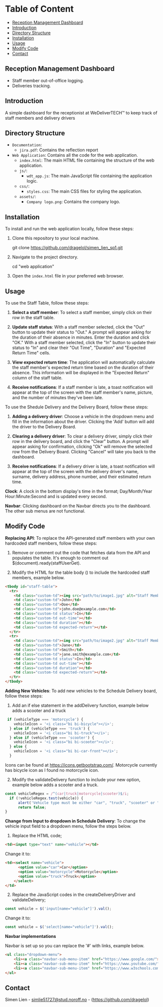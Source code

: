 # Table of Content

* [Reception Management Dashboard](#Reception-Management-Dashboard)
* [Introduction](#introduction)
* [Directory Structure](#Directory-Structure)
* [Installation](#Installation)
* [Usage](#Usage)
* [Modify Code](#Modify-Code)
* [Contact](#Contact)

## Reception Management Dashboard

- Staff member out-of-office logging.
- Deliveries tracking.

## Introduction

A simple dashboard for the receptionist at WeDeliverTECH™ to keep track of staff members and delivery drivers

## Directory Structure

- `Documentation`:
  - `jira.pdf`: Contains the reflection report
- `Web Application`: Contains all the code for the web application.
  - `index.html`: The main HTML file containing the structure of the web application.
  - `js/`:
    - `wdt_app.js`: The main JavaScript file containing the application logic.
  - `css/`:
    - `styles.css`: The main CSS files for styling the application.
  - `assets/`:
    - `Company logo.png`: Contains the company logo.

## Installation

To install and run the web application locally, follow these steps:

1. Clone this repository to your local machine.
    
    git clone https://github.com/dragelol/simen_lien_sp1.git
    

2. Navigate to the project directory.

    cd "web application"

3. Open the `index.html` file in your preferred web browser.


## Usage 

To use the Staff Table, follow these steps:

1. **Select a staff member**: To select a staff member, simply click on their row in the staff table.

2. **Update staff status**: With a staff member selected, click the "Out" button to update their status to "Out." A prompt will appear asking for the duration of their absence in minutes. Enter the duration and click "OK." With a staff member selected, click the "In" button to update their status to "In" and clear their "Out Time", "Duration" and "Expected Return Time" cells.

3. **View expected return time**: The application will automatically calculate the staff member's expected return time based on the duration of their absence. This information will be displayed in the "Expected Return" column of the staff table.

4. **Receive notifications**: If a staff member is late, a toast notification will appear at the top of the screen with the staff member's name, picture, and the number of minutes they've been late.

To use the Shedule Delivery and the Delivery Board, follow these steps:

1. **Adding a delivery driver**: Choose a vehicle in the dropdown menu and fill in the information about the driver. Clicking the 'Add' button will add the driver to the Delivery Board.

2. **Clearing a delivery driver**: To clear a delivery driver, simply click their row in the delivery board, and click the "Clear" button.  A prompt will appear asking for confirmation, clicking "Ok" will remove the selected row from the Delivery Board. Clicking "Cancel" will take you back to the dashboard.

3. **Receive notifications**: If a delivery driver is late, a toast notification will appear at the top of the screen with the delivery driver's name, surname, delivery address, phone number, and their estimated return time.

**Clock**: A clock in the bottom display's time in the format; Day/Month/Year Hour:Minute:Second and is updated every second.

**Navbar**: Clicking dashboard on the Navbar directs you to the dashboard. The other sub menus are not functional.

## Modify Code

**Replacing API**: To replace the API-generated staff members with your own hardcoded staff members, follow these steps:

1. Remove or comment out the code that fetches data from the API and populates the table. It's enough to comment out $(document).ready(staffUserGet).

2. Modify the HTML for the table body (<tbody id="staff-table">) to include the hardcoded staff members, example below.
```html
<tbody id="staff-table">
  <tr>
    <td class="custom-td"><img src="path/to/image1.jpg" alt="Staff Member 1"></td>
    <td class="custom-td">John</td>
    <td class="custom-td">Doe</td>
    <td class="custom-td">john.doe@example.com</td>
    <td class="custom-td status">In</td>
    <td class="custom-td out-time"></td>
    <td class="custom-td duration"></td>
    <td class="custom-td expected-return"></td>
  </tr>
  <tr>
    <td class="custom-td"><img src="path/to/image2.jpg" alt="Staff Member 2"></td>
    <td class="custom-td">Jane</td>
    <td class="custom-td">Smith</td>
    <td class="custom-td">jane.smith@example.com</td>
    <td class="custom-td status">In</td>
    <td class="custom-td out-time"></td>
    <td class="custom-td duration"></td>
    <td class="custom-td expected-return"></td>
  </tr>
</tbody>
```

**Adding New Vehicles**: To add new vehicles to the Schedule Delivery board, follow these steps:

1. Add an if else statement in the addDelivery function, example below adds a scooter and a truck
```javascript
 if (vehicleType === 'motorcycle') {
    vehicleIcon = '<i class="bi bi-bicycle"></i>';
  } else if (vehicleType === 'truck') {
    vehicleIcon = '<i class="bi bi-truck"></i>';
  } else if (vehicleType === 'scooter') {
    vehicleIcon = '<i class="bi bi-scooter"></i>';
  } else {
    vehicleIcon = '<i class="bi bi-car-front"></i>';
  }
 ```

Icons can be found at https://icons.getbootstrap.com/. Motorcycle currently has bicycle icon as I found no motorcycle icon.

2. Modify the validateDelivery function to include your new option, example below adds a scooter and a truck.
```javascript
const vehicleRegex = /^(car|truck|motorcycle|scooter)$/i;
  if (!vehicleRegex.test(vehicle)) {
      alert('Vehicle type must be either "car", "truck", "scooter" or "motorcycle".');
      return false;
}
```
**Change from Input to dropdown in Schedule Delivery**: To change the vehicle input field to a dropdown menu, follow the steps below.

1. Replace the HTML code;
```html
<td><input type="text" name="vehicle"></td>
```

Change it to:
```html
<td><select name="vehicle">
      <option value="car">Car</option>
      <option value="motorcycle">Motorcycle</option>
      <option value="truck">Truck</option>
    </select>
</td>
```

2. Replace the JavaScript codes in the createDeliveryDriver and validateDelivery;
```js
const vehicle = $('input[name="vehicle"]').val();
```
Change it to:
```javascript
const vehicle = $('select[name="vehicle"]').val();
```
**Navbar implementations**

Navbar is set up so you can replace the '#' with links, example below.
```html
<ul class="dropdown-menu">
    <li><a class="navbar-sub-menu-item" href="https://www.google.com/">Search</a></li>
    <li><a class="navbar-sub-menu-item" href="https://www.youtube.com/">Add</a></li>
    <li><a class="navbar-sub-menu-item" href="https://www.w3schools.com/">Remove</a></li>
</ul>
```
## Contact

Simen Lien - simlie51727@stud.noroff.no - (https://github.com/dragelol)
